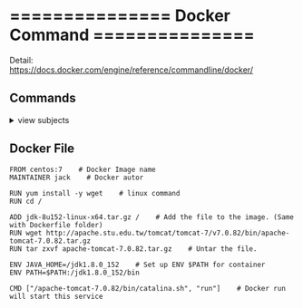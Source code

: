 # ===============  Docker Command  ===============  
Detail:  
https://docs.docker.com/engine/reference/commandline/docker/


## Commands
<details>
<summary>view subjects</summary>

- Install Docker package
```shell
yum install -y docker
```

- Start Docker service
```shell
systemctl start docker
```

- Auto start Docker when reboot
```shell
systemctl enable docker
```

- Version check
```shell
docker -v
```

- Search the Docker image name from Docker hub
```shell
docker search [ubuntu] -f is-official=true
```

- Download the image
```shell
docker pull [ubuntu]
```

- List images in local
```shell
docker images
```

- Run the image and go in the container's terminal
```shell
docker run -it [ubuntu] /bin/bash
```

- Check all the Docker services
```shell
docker ps -a
```

- Exit and close the container
```shell
exit
```

- Exit but container keep alive  
```ctrl + p``` + ```ctrl + q```

- Run a docker container
```shell
docker run [hello-world]
```
</details>


## Docker File
```
FROM centos:7    # Docker Image name
MAINTAINER jack    # Docker autor

RUN yum install -y wget    # linux command
RUN cd /

ADD jdk-8u152-linux-x64.tar.gz /    # Add the file to the image. (Same with Dockerfile folder)
RUN wget http://apache.stu.edu.tw/tomcat/tomcat-7/v7.0.82/bin/apache-tomcat-7.0.82.tar.gz
RUN tar zxvf apache-tomcat-7.0.82.tar.gz    # Untar the file.

ENV JAVA_HOME=/jdk1.8.0_152    # Set up ENV $PATH for container
ENV PATH=$PATH:/jdk1.8.0_152/bin

CMD ["/apache-tomcat-7.0.82/bin/catalina.sh", "run"]    # Docker run will start this service
```
